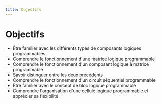 ```yaml
---
title: Objectifs
---
```

# Objectifs

-   Être familier avec les différents types de composants logiques programmables
-   Comprendre le fonctionnement d'une matrice logique programmable
-   Comprendre le fonctionnement d'un composant logique à matrice programmable
-   Savoir distinguer entre les deux précédents
-   Comprendre le fonctionnement d'un circuit séquentiel programmable
-   Être familier avec le concept de bloc logique programmable
-   Comprendre l'organisation d'une cellule logique programmable et
    apprécier sa flexibilité
